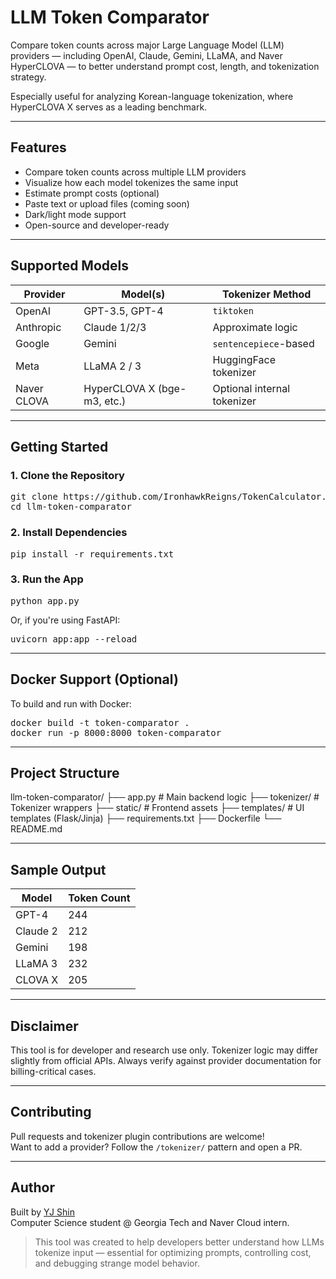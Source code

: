 # LLM Token Comparator

Compare token counts across major Large Language Model (LLM) providers — including OpenAI, Claude, Gemini, LLaMA, and Naver HyperCLOVA — to better understand prompt cost, length, and tokenization strategy.

Especially useful for analyzing Korean-language tokenization, where HyperCLOVA X serves as a leading benchmark.

---

## Features

- Compare token counts across multiple LLM providers
- Visualize how each model tokenizes the same input
- Estimate prompt costs (optional)
- Paste text or upload files (coming soon)
- Dark/light mode support
- Open-source and developer-ready

---

## Supported Models

| Provider     | Model(s)                  | Tokenizer Method             |
|--------------|---------------------------|-------------------------------|
| OpenAI       | GPT-3.5, GPT-4            | `tiktoken`                   |
| Anthropic    | Claude 1/2/3              | Approximate logic            |
| Google       | Gemini                    | `sentencepiece`-based        |
| Meta         | LLaMA 2 / 3               | HuggingFace tokenizer        |
| Naver CLOVA  | HyperCLOVA X (bge-m3, etc.) | Optional internal tokenizer |

---

## Getting Started

### 1. Clone the Repository

<pre>
git clone https://github.com/IronhawkReigns/TokenCalculator.git
cd llm-token-comparator
</pre>

### 2. Install Dependencies

<pre>
pip install -r requirements.txt
</pre>

### 3. Run the App

<pre>
python app.py
</pre>

Or, if you're using FastAPI:

<pre>
uvicorn app:app --reload
</pre>

---

## Docker Support (Optional)

To build and run with Docker:

<pre>
docker build -t token-comparator .
docker run -p 8000:8000 token-comparator
</pre>

---

## Project Structure

llm-token-comparator/
├── app.py                   # Main backend logic
├── tokenizer/               # Tokenizer wrappers
├── static/                  # Frontend assets
├── templates/               # UI templates (Flask/Jinja)
├── requirements.txt
├── Dockerfile
└── README.md

---

## Sample Output

| Model     | Token Count |
|-----------|-------------|
| GPT-4     | 244         |
| Claude 2  | 212         |
| Gemini    | 198         |
| LLaMA 3   | 232         |
| CLOVA X   | 205         |

---

## Disclaimer

This tool is for developer and research use only. Tokenizer logic may differ slightly from official APIs. Always verify against provider documentation for billing-critical cases.

---

## Contributing

Pull requests and tokenizer plugin contributions are welcome!  
Want to add a provider? Follow the `/tokenizer/` pattern and open a PR.

---

## Author

Built by [YJ Shin](https://github.com/IronhawkReigns)  
Computer Science student @ Georgia Tech and Naver Cloud intern.

> This tool was created to help developers better understand how LLMs tokenize input — essential for optimizing prompts, controlling cost, and debugging strange model behavior.
